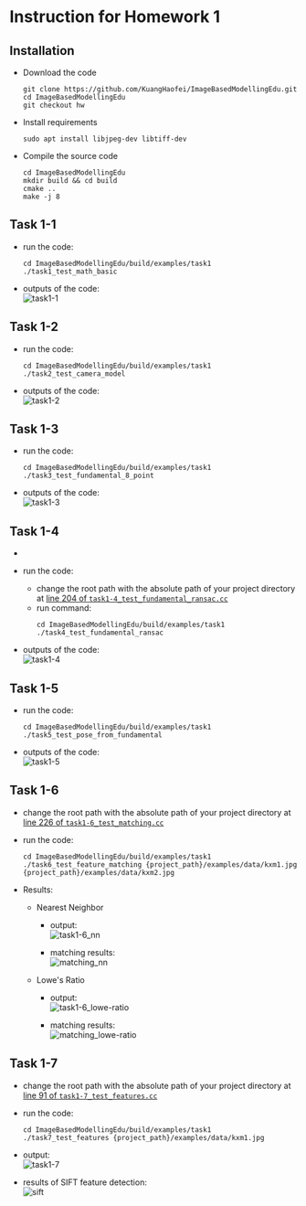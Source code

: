 # Instruction for Homework 1

## Installation

- Download the code
  ```shell
  git clone https://github.com/KuangHaofei/ImageBasedModellingEdu.git
  cd ImageBasedModellingEdu
  git checkout hw
  ```

- Install requirements
  ```shell
  sudo apt install libjpeg-dev libtiff-dev
  ```

- Compile the source code
  ```shell
  cd ImageBasedModellingEdu
  mkdir build && cd build
  cmake ..
  make -j 8
  ```
## Task 1-1

- run the code:
  ```shell
  cd ImageBasedModellingEdu/build/examples/task1
  ./task1_test_math_basic
  ```

- outputs of the code:<br/>
  ![task1-1](./imgs/task1-1.png)

## Task 1-2

- run the code:
  ```shell
  cd ImageBasedModellingEdu/build/examples/task1
  ./task2_test_camera_model
  ```

- outputs of the code:<br/>
  ![task1-2](./imgs/task1-2.png)

## Task 1-3

- run the code:
  ```shell
  cd ImageBasedModellingEdu/build/examples/task1
  ./task3_test_fundamental_8_point
  ```

- outputs of the code:<br/>
  ![task1-3](./imgs/task1-3.png)

## Task 1-4
- 
- run the code:
  - change the root path with the absolute path of your project directory at [line 204 of `task1-4_test_fundamental_ransac.cc`](./task1-4_test_fundamental_ransac.cc#L204) 
  - run command:
    ```shell
    cd ImageBasedModellingEdu/build/examples/task1
    ./task4_test_fundamental_ransac
    ```

- outputs of the code:<br/>
  ![task1-4](./imgs/task1-4.png)

## Task 1-5

- run the code:
  ```shell
  cd ImageBasedModellingEdu/build/examples/task1
  ./task5_test_pose_from_fundamental
  ```

- outputs of the code:<br/>
  ![task1-5](./imgs/task1-5.png)

## Task 1-6

- change the root path with the absolute path of your project directory at [line 226 of `task1-6_test_matching.cc`](./task1-6_test_matching.cc#L226)

- run the code:
  ```shell
  cd ImageBasedModellingEdu/build/examples/task1
  ./task6_test_feature_matching {project_path}/examples/data/kxm1.jpg {project_path}/examples/data/kxm2.jpg
  ```

- Results:
  - Nearest Neighbor
    - output:<br/>
      ![task1-6_nn](./imgs/task1-6_nn.png)
    
    - matching results:<br/>
      ![matching_nn](./imgs/matching_featureset_nn.png)
    
  - Lowe's Ratio
    - output:<br/>
      ![task1-6_lowe-ratio](./imgs/task1-6_lowe-ratio.png)
    
    - matching results:<br/>
      ![matching_lowe-ratio](./imgs/matching_featureset_lowe-ratio.png)

## Task 1-7

- change the root path with the absolute path of your project directory at [line 91 of `task1-7_test_features.cc`](./task1-7_test_features.cc#L91)

- run the code:
  ```shell
  cd ImageBasedModellingEdu/build/examples/task1
  ./task7_test_features {project_path}/examples/data/kxm1.jpg
  ```

- output:<br/>
  ![task1-7](./imgs/task1-7.png)

- results of SIFT feature detection:<br/>
  ![sift](./imgs/kxm1.sift.png)